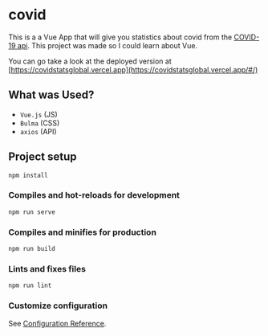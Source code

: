 # covid

This is a a Vue App that will give you statistics about covid from the [COVID-19 api](https://github.com/javieraviles/covidAPI). This project was made so I could learn about Vue.

You can go take a look at the deployed version at [https://covidstatsglobal.vercel.app](https://covidstatsglobal.vercel.app/#/)

## What was Used?

* `Vue.js` (JS)
* `Bulma` (CSS)
* `axios` (API)

## Project setup
```
npm install
```

### Compiles and hot-reloads for development
```
npm run serve
```

### Compiles and minifies for production
```
npm run build
```

### Lints and fixes files
```
npm run lint
```

### Customize configuration
See [Configuration Reference](https://cli.vuejs.org/config/).
